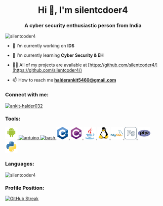 <!---
- 👋 Hi, I’m @SilentCoder4
- 👀 I’m interested in Cyber Security
- 🌱 I’m currently learning: java || Python || EH & Cyber-sec
- 😄 Pronouns: he/him
- ⚡ Fun fact: proccess in 0001%


SilentCoder4/SilentCoder4 is a ✨ special ✨ repository because its `README.md` (this file) appears on your GitHub profile.
You can click the Preview link to take a look at your changes.
--->
<h1 align="center">Hi 👋, I'm silentcdoer4</h1>
<h3 align="center">A cyber security enthusiastic person from India</h3>

<p align="left"> <img src="https://komarev.com/ghpvc/?username=silentcoder4&label=Profile%20views&color=0e75b6&style=flat" alt="silentcoder4" /> </p>

- 🔭 I’m currently working on **IDS**

- 🌱 I’m currently learning **Cyber Security & EH**

- 👨‍💻 All of my projects are available at [https://github.com/silentcoder4/](https://github.com/silentcoder4/)

- 📫 How to reach me **halderankit5460@gmail.com**

<h3 align="left">Connect with me:</h3>
<p align="left">
<a href="https://linkedin.com/in/ankit-halder032" target="blank"><img align="center" src="https://raw.githubusercontent.com/rahuldkjain/github-profile-readme-generator/master/src/images/icons/Social/linked-in-alt.svg" alt="ankit-halder032" height="30" width="40" /></a>
</p>

<h3 align="left">Tools:</h3>
<p align="left"> <a href="https://developer.android.com" target="_blank" rel="noreferrer"> <img src="https://raw.githubusercontent.com/devicons/devicon/master/icons/android/android-original-wordmark.svg" alt="android" width="40" height="40"/> </a> <a href="https://www.arduino.cc/" target="_blank" rel="noreferrer"> <img src="https://cdn.worldvectorlogo.com/logos/arduino-1.svg" alt="arduino" width="40" height="40"/> </a> <a href="https://www.gnu.org/software/bash/" target="_blank" rel="noreferrer"> <img src="https://www.vectorlogo.zone/logos/gnu_bash/gnu_bash-icon.svg" alt="bash" width="40" height="40"/> </a> <a href="https://www.w3schools.com/cpp/" target="_blank" rel="noreferrer"> <img src="https://raw.githubusercontent.com/devicons/devicon/master/icons/cplusplus/cplusplus-original.svg" alt="cplusplus" width="40" height="40"/> </a> <a href="https://www.w3schools.com/cs/" target="_blank" rel="noreferrer"> <img src="https://raw.githubusercontent.com/devicons/devicon/master/icons/csharp/csharp-original.svg" alt="csharp" width="40" height="40"/> </a> <a href="https://www.java.com" target="_blank" rel="noreferrer"> <img src="https://raw.githubusercontent.com/devicons/devicon/master/icons/java/java-original.svg" alt="java" width="40" height="40"/> </a> <a href="https://www.linux.org/" target="_blank" rel="noreferrer"> <img src="https://raw.githubusercontent.com/devicons/devicon/master/icons/linux/linux-original.svg" alt="linux" width="40" height="40"/> </a> <a href="https://www.mysql.com/" target="_blank" rel="noreferrer"> <img src="https://raw.githubusercontent.com/devicons/devicon/master/icons/mysql/mysql-original-wordmark.svg" alt="mysql" width="40" height="40"/> </a> <a href="https://www.photoshop.com/en" target="_blank" rel="noreferrer"> <img src="https://raw.githubusercontent.com/devicons/devicon/master/icons/photoshop/photoshop-line.svg" alt="photoshop" width="40" height="40"/> </a> <a href="https://www.php.net" target="_blank" rel="noreferrer"> <img src="https://raw.githubusercontent.com/devicons/devicon/master/icons/php/php-original.svg" alt="php" width="40" height="40"/> </a> <a href="https://www.python.org" target="_blank" rel="noreferrer"> <img src="https://raw.githubusercontent.com/devicons/devicon/master/icons/python/python-original.svg" alt="python" width="40" height="40"/> </a> </p>

<h3 align="left">Languages:</h3>
<p><img align="center" src="https://github-readme-stats.vercel.app/api/top-langs?username=silentcoder4&show_icons=true&locale=en&layout=compact" alt="silentcoder4" /></p>

<h3 align="left">Profile Position:</h3>
<a href="https://git.io/streak-stats"><img src="https://streak-stats.demolab.com?user=SilentCoder4" alt="GitHub Streak" /></a>
